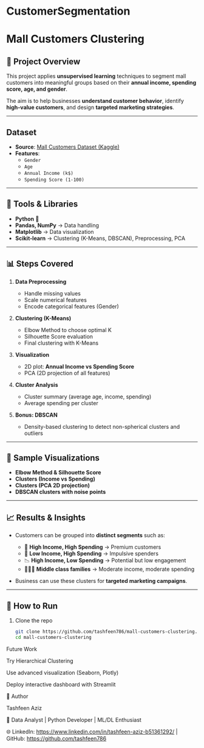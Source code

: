 # CustomerSegmentation

#  Mall Customers Clustering

## 📌 Project Overview

This project applies **unsupervised learning** techniques to segment mall customers into meaningful groups based on their **annual income, spending score, age, and gender**.

The aim is to help businesses **understand customer behavior**, identify **high-value customers**, and design **targeted marketing strategies**.

---

##  Dataset

- **Source**: [Mall Customers Dataset (Kaggle)](https://www.kaggle.com/vjchoudhary7/customer-segmentation-tutorial)
- **Features**:
  - `Gender`
  - `Age`
  - `Annual Income (k$)`
  - `Spending Score (1-100)`

---

## 🔧 Tools & Libraries

- **Python** 🐍
- **Pandas, NumPy** → Data handling
- **Matplotlib** → Data visualization
- **Scikit-learn** → Clustering (K-Means, DBSCAN), Preprocessing, PCA

---

## 📊 Steps Covered

1. **Data Preprocessing**

   - Handle missing values
   - Scale numerical features
   - Encode categorical features (Gender)

2. **Clustering (K-Means)**

   - Elbow Method to choose optimal K
   - Silhouette Score evaluation
   - Final clustering with K-Means

3. **Visualization**

   - 2D plot: **Annual Income vs Spending Score**
   - PCA (2D projection of all features)

4. **Cluster Analysis**

   - Cluster summary (average age, income, spending)
   - Average spending per cluster

5. **Bonus: DBSCAN**
   - Density-based clustering to detect non-spherical clusters and outliers

---

## 📸 Sample Visualizations

- **Elbow Method & Silhouette Score**
- **Clusters (Income vs Spending)**
- **Clusters (PCA 2D projection)**
- **DBSCAN clusters with noise points**

---

## 📈 Results & Insights

- Customers can be grouped into **distinct segments** such as:

  - 💎 **High Income, High Spending** → Premium customers
  - 🛒 **Low Income, High Spending** → Impulsive spenders
  - 📉 **High Income, Low Spending** → Potential but low engagement
  - 👨‍👩‍👧 **Middle class families** → Moderate income, moderate spending

- Business can use these clusters for **targeted marketing campaigns**.

---

## 🚀 How to Run

1. Clone the repo
   ```bash
   git clone https://github.com/tashfeen786/mall-customers-clustering.git
   cd mall-customers-clustering
   ```

Future Work

Try Hierarchical Clustering

Use advanced visualization (Seaborn, Plotly)

Deploy interactive dashboard with Streamlit

👤 Author

Tashfeen Aziz

📌 Data Analyst | Python Developer | ML/DL Enthusiast

🌐 LinkedIn: https://www.linkedin.com/in/tashfeen-aziz-b51361292/
| GitHub: https://github.com/tashfeen786 
